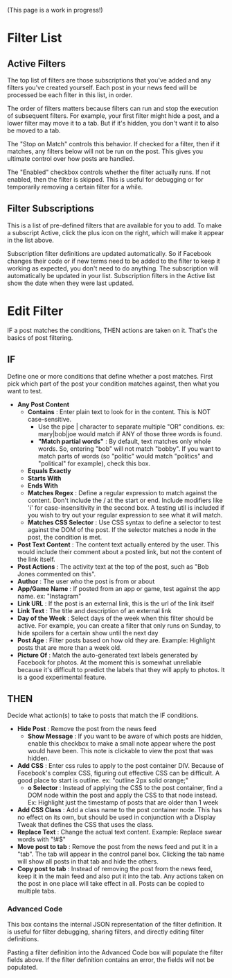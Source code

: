 (This page is a work in progress!)

<h1 id="filter-list">Filter List</h1>

## Active Filters

The top list of filters are those subscriptions that you've added and any filters you've created yourself. Each post in your news feed will be processed be each filter in this list, in order. 

The order of filters matters because filters can run and stop the execution of subsequent filters. For example, your first filter might hide a post, and a lower filter may move it to a tab. But if it's hidden, you don't want it to also be moved to a tab.

The "Stop on Match" controls this behavior. If checked for a filter, then if it matches, any filters below will not be run on the post. This gives you ultimate control over how posts are handled.

The "Enabled" checkbox controls whether the filter actually runs. If not enabled, then the filter is skipped. This is useful for debugging or for temporarily removing a certain filter for a while.

## Filter Subscriptions

This is a list of pre-defined filters that are available for you to add. To make a subscript Active, click the plus icon on the right, which will make it appear in the list above.

Subscription filter definitions are updated automatically. So if Facebook changes their code or if new terms need to be added to the filter to keep it working as expected, you don't need to do anything. The subscription will automatically be updated in your list. Subscription filters in the Active list show the date when they were last updated.

<h1 id="edit-filter">Edit Filter</h1>

IF a post matches the conditions, THEN actions are taken on it. That's the basics of post filtering.

## IF

Define one or more conditions that define whether a post matches. First pick which part of the post your condition matches against, then what you want to test.

 - **Any Post Content**
   - **Contains** : Enter plain text to look for in the content. This is NOT case-sensitive.
     - Use the pipe | character to separate multiple "OR" conditions. ex: mary|bob|joe would match if ANY of those three words is found.
     - **"Match partial words"** : By default, text matches only whole words. So, entering "bob" will not match "bobby". If you want to match parts of words (so "politic" would match "politics" and "political" for example), check this box.
   - **Equals Exactly**
   - **Starts With**
   - **Ends With**
   - **Matches Regex** : Define a regular expression to match against the content. Don't include the / at the start or end. Include modifiers like 'i' for case-insensitivity in the second box. A testing util is included if you wish to try out your regular expression to see what it will match.
   - **Matches CSS Selector** : Use CSS syntax to define a selector to test against the DOM of the post. If the selector matches a node in the post, the condition is met.
 - **Post Text Content** : The content text actually entered by the user. This would include their comment about a posted link, but not the content of the link itself.
 - **Post Actions** : The activity text at the top of the post, such as "Bob Jones commented on this".
 - **Author** : The user who the post is from or about
 - **App/Game Name** : If posted from an app or game, test against the app name. ex: "Instagram"
 - **Link URL** : If the post is an external link, this is the url of the link itself
 - **Link Text** : The title and description of an external link
 - **Day of the Week** : Select days of the week when this filter should be active. For example, you can create a filter that only runs on Sunday, to hide spoilers for a certain show until the next day
 - **Post Age** : Filter posts based on how old they are. Example: Highlight posts that are more than a week old.
 - **Picture Of** : Match the auto-generated text labels generated by Facebook for photos. At the moment this is somewhat unreliable because it's difficult to predict the labels that they will apply to photos. It is a good experimental feature.

## THEN

Decide what action(s) to take to posts that match the IF conditions.

 - **Hide Post** : Remove the post from the news feed
   - **Show Message** : If you want to be aware of which posts are hidden, enable this checkbox to make a small note appear where the post would have been. This note is clickable to view the post that was hidden.
 - **Add CSS** : Enter css rules to apply to the post container DIV. Because of Facebook's complex CSS, figuring out effective CSS can be difficult. A good place to start is outline. ex: "outline 2px solid orange;"
   - **o Selector** : Instead of applying the CSS to the post container, find a DOM node within the post and apply the CSS to that node instead. Ex: Highlight just the timestamp of posts that are older than 1 week
 - **Add CSS Class** : Add a class name to the post container node. This has no effect on its own, but should be used in conjunction with a Display Tweak that defines the CSS that uses the class.
 - **Replace Text** : Change the actual text content. Example: Replace swear words with "!#$"
 - **Move post to tab** : Remove the post from the news feed and put it in a "tab". The tab will appear in the control panel box. Clicking the tab name will show all posts in that tab and hide the others.
 - **Copy post to tab** : Instead of removing the post from the news feed, keep it in the main feed and also put it into the tab. Any actions taken on the post in one place will take effect in all. Posts can be copied to multiple tabs.

### Advanced Code

This box contains the internal JSON representation of the filter definition. It is useful for filter debugging, sharing filters, and directly editing filter definitions.

Pasting a filter definition into the Advanced Code box will populate the filter fields above. If the filter definition contains an error, the fields will not be populated.

